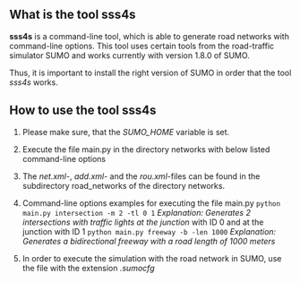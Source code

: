## What is the tool sss4s 

 **sss4s** is a command-line tool, which is able to generate road networks with command-line options. This tool uses certain tools from the road-traffic simulator SUMO and works currently with version 1.8.0 of SUMO.

 Thus, it is important to install the right version of SUMO in order that the tool *sss4s* works.


## How to use the tool sss4s

1. Please make sure, that the *SUMO_HOME* variable is set.

2. Execute the file main.py in the directory networks with below listed
command-line options

3. The *net.xml*-, *add.xml*- and the *rou.xml*-files can be found in the subdirectory
road_networks of the directory networks.

4. Command-line options examples for executing the file main.py
    ``` python main.py intersection -m 2 -tl 0 1 ```
*Explanation: Generates 2 intersections with traffic lights at the junction*
with ID 0 and at the junction with ID 1
    ``` python main.py freeway -b -len 1000 ```
*Explanation: Generates a bidirectional freeway with a road length
of 1000 meters*

5. In order to execute the simulation with the road network in SUMO, use the file with the
extension *.sumocfg*


